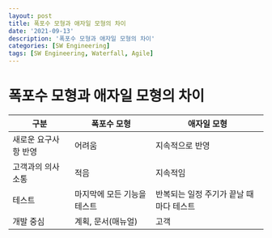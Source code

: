 ```yaml
---
layout: post
title: 폭포수 모형과 애자일 모형의 차이
date: '2021-09-13'
description: '폭포수 모형과 애자일 모형의 차이'
categories: [SW Engineering]
tags: [SW Engineering, Waterfall, Agile]
---
```

# 폭포수 모형과 애자일 모형의 차이

| 구분                 | 폭포수 모형                 | 애자일 모형                              |
| -------------------- | --------------------------- | ---------------------------------------- |
| 새로운 요구사항 반영 | 어려움                      | 지속적으로 반영                          |
| 고객과의 의사소통    | 적음                        | 지속적임                                 |
| 테스트               | 마지막에 모든 기능을 테스트 | 반복되는 일정 주기가 끝날 때 마다 테스트 |
| 개발 중심            | 계획, 문서(매뉴얼)          | 고객                                     |

